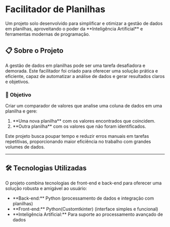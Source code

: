 # Facilitador de Planilhas

Um projeto solo desenvolvido para simplificar e otimizar a gestão de dados em planilhas, aproveitando o poder da \*\*Inteligência Artificial\*\* e ferramentas modernas de programação.

## 📋 Sobre o Projeto

A gestão de dados em planilhas pode ser uma tarefa desafiadora e demorada. Este facilitador foi criado para oferecer uma solução prática e eficiente, capaz de automatizar a análise de dados e gerar resultados claros e objetivos.

### 🎯 Objetivo

Criar um comparador de valores que analise uma coluna de dados em uma planilha e gere:

1. \*\*Uma nova planilha\*\* com os valores encontrados que coincidem.
2. \*\*Outra planilha\*\* com os valores que não foram identificados.

Este projeto busca poupar tempo e reduzir erros manuais em tarefas repetitivas, proporcionando maior eficiência no trabalho com grandes volumes de dados.

---

## 🛠️ Tecnologias Utilizadas

O projeto combina tecnologias de front-end e back-end para oferecer uma solução robusta e amigável ao usuário:

- \*\*Back-end:\*\* Python (processamento de dados e integração com planilhas)
- \*\*Front-end:\*\* Python(Customtkinter) (interface simples e funcional)
- \*\*Inteligência Artificial:\*\* Para suporte ao processamento avançado de dados
